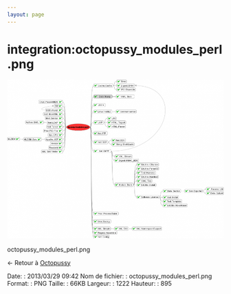 ```yaml
---
layout: page
---
```


integration:octopussy\_modules\_perl.png
========================================

[![octopussy\_modules\_perl.png](../../assets/media/integration/octopussy_modules_perl.png@cache=&w=900&h=659 "octopussy_modules_perl.png")](../../assets/media/integration/octopussy_modules_perl.png@cache= "Afficher le fichier original")

octopussy\_modules\_perl.png

← Retour à
[Octopussy](../../nagios/integration/8pussy.html "nagios:integration:8pussy")

Date:
:   2013/03/29 09:42
Nom de fichier:
:   octopussy\_modules\_perl.png
Format:
:   PNG
Taille:
:   66KB
Largeur:
:   1222
Hauteur:
:   895


